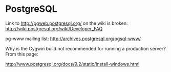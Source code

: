 PostgreSQL
==========

Link to http://pgweb.postgresql.org/ on the wiki is broken: http://wiki.postgresql.org/wiki/Developer_FAQ

pg-www mailing list: http://archives.postgresql.org/pgsql-www/

Why is the Cygwin build not recommended for running a production server? From this page:

http://www.postgresql.org/docs/9.2/static/install-windows.html
